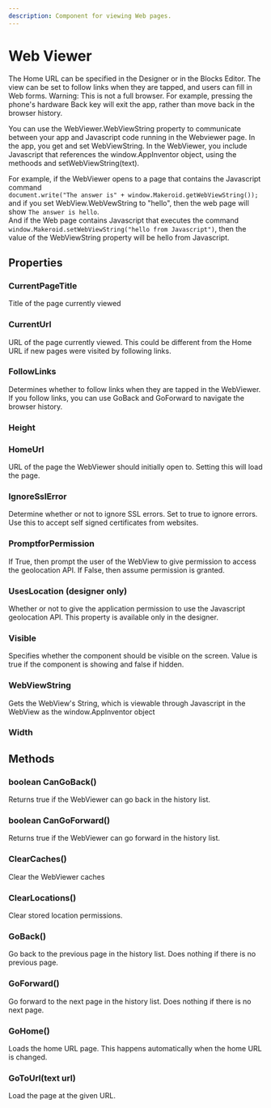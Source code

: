 ```yaml
---
description: Component for viewing Web pages.
---
```


# Web Viewer

The Home URL can be specified in the Designer or in the Blocks Editor. The view can be set to follow links when they are tapped, and users can fill in Web forms. Warning: This is not a full browser. For example, pressing the phone's hardware Back key will exit the app, rather than move back in the browser history.

You can use the WebViewer.WebViewString property to communicate between your app and Javascript code running in the Webviewer page. In the app, you get and set WebViewString. In the WebViewer, you include Javascript that references the window.AppInventor object, using the methoods and setWebViewString\(text\).

For example, if the WebViewer opens to a page that contains the Javascript command   
`document.write("The answer is" + window.Makeroid.getWebViewString());` and if you set WebView.WebVewString to "hello", then the web page will show `The answer is hello`.   
And if the Web page contains Javascript that executes the command   
`window.Makeroid.setWebViewString("hello from Javascript")`, then the value of the WebViewString property will be hello from Javascript.

## Properties

### CurrentPageTitle

Title of the page currently viewed

### CurrentUrl

URL of the page currently viewed. This could be different from the Home URL if new pages were visited by following links.

### FollowLinks

Determines whether to follow links when they are tapped in the WebViewer. If you follow links, you can use GoBack and GoForward to navigate the browser history.

### Height

### HomeUrl

URL of the page the WebViewer should initially open to. Setting this will load the page.

### IgnoreSslError

Determine whether or not to ignore SSL errors. Set to true to ignore errors. Use this to accept self signed certificates from websites.

### PromptforPermission

If True, then prompt the user of the WebView to give permission to access the geolocation API. If False, then assume permission is granted.

### UsesLocation \(designer only\)

Whether or not to give the application permission to use the Javascript geolocation API. This property is available only in the designer.

### Visible

Specifies whether the component should be visible on the screen. Value is true if the component is showing and false if hidden.

### WebViewString

Gets the WebView's String, which is viewable through Javascript in the WebView as the window.AppInventor object

### Width

## Methods

### boolean CanGoBack\(\)

Returns true if the WebViewer can go back in the history list.

### boolean CanGoForward\(\)

Returns true if the WebViewer can go forward in the history list.

### ClearCaches\(\)

Clear the WebViewer caches

### ClearLocations\(\)

Clear stored location permissions.

### GoBack\(\)

Go back to the previous page in the history list. Does nothing if there is no previous page.

### GoForward\(\)

Go forward to the next page in the history list. Does nothing if there is no next page.

### GoHome\(\)

Loads the home URL page. This happens automatically when the home URL is changed.

### GoToUrl\(text url\)

Load the page at the given URL.

